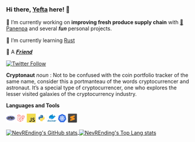 ### Hi there, [Yefta](https://yefta.com) here! 👋

🔭 I’m currently working on **improving fresh produce supply chain** with [🌱 Panenpa](https://panenpa.com) and several 𝒇𝒖𝒏 personal projects.

🌱 I’m currently learning [Rust](https://github.com/rust-lang/rust)

🦊 A [𝑭𝒓𝒊𝒆𝒏𝒅](https://www.youtube.com/watch?v=TFvBnUHBYvU)

[![Twitter Follow](https://img.shields.io/twitter/follow/yeftasutanto?label=Follow)](https://twitter.com/yeftasutanto)

**Cryptonaut** _noun_ : Not to be confused with the coin portfolio tracker of the same name, consider this a portmanteau of the words cryptocurrencer and astronaut. It’s a special type of cryptocurrencer, one who explores the lesser visited galaxies of the cryptocurrency industry.

**Languages and Tools**

<code><img height="24" src="https://raw.githubusercontent.com/github/explore/ccc16358ac4530c6a69b1b80c7223cd2744dea83/topics/php/php.png"></code>
<code><img height="24" src="https://raw.githubusercontent.com/github/explore/56a826d05cf762b2b50ecbe7d492a839b04f3fbf/topics/laravel/laravel.png"></code>
<code><img height="24" src="https://raw.githubusercontent.com/github/explore/80688e429a7d4ef2fca1e82350fe8e3517d3494d/topics/javascript/javascript.png"></code>
<code><img height="24" src="https://raw.githubusercontent.com/github/explore/80688e429a7d4ef2fca1e82350fe8e3517d3494d/topics/python/python.png"></code>
<code><img height="24" src="https://raw.githubusercontent.com/github/explore/80688e429a7d4ef2fca1e82350fe8e3517d3494d/topics/docker/docker.png"></code>
<code><img height="24" src="https://raw.githubusercontent.com/github/explore/80688e429a7d4ef2fca1e82350fe8e3517d3494d/topics/kubernetes/kubernetes.png"></code>
<code><img height="24" src="https://raw.githubusercontent.com/github/explore/80688e429a7d4ef2fca1e82350fe8e3517d3494d/topics/sublime-text/sublime-text.png"></code>

<a href="https://github.com/nevrending/github-readme-stats">
  <img align="center" src="https://github-readme-stats.vercel.app/api?username=nevrending&show_icons=true&include_all_commits=true&count_private=true&theme=great-gatsby" alt="NevREnding's GitHub stats" />
</a>

<a href="https://github.com/nevrending/github-readme-stats">
  <img align="center" src="https://github-readme-stats.vercel.app/api/top-langs/?username=nevrending&layout=compact&theme=great-gatsby" alt="NevREnding's Top Lang stats" />
</a>
